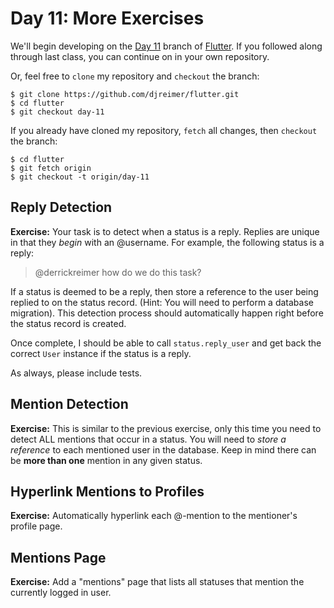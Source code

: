 # Day 11: More Exercises

We'll begin developing on the [Day 11](https://github.com/djreimer/flutter/tree/day-11) branch of [Flutter](https://github.com/djreimer/flutter). If you followed along through last class, you can continue on in your own repository.

Or, feel free to `clone` my repository and `checkout` the branch:

    $ git clone https://github.com/djreimer/flutter.git
    $ cd flutter
    $ git checkout day-11

If you already have cloned my repository, `fetch` all changes, then `checkout` the branch:

    $ cd flutter
    $ git fetch origin
    $ git checkout -t origin/day-11

## Reply Detection

**Exercise:** Your task is to detect when a status is a reply. Replies are unique in that they *begin* with an @username. For example, the following status is a reply:

<blockquote>@derrickreimer how do we do this task?</blockquote>

If a status is deemed to be a reply, then store a reference to the user being replied to on the status record. (Hint: You will need to perform a database migration). This detection process should automatically happen right before the status record is created.

Once complete, I should be able to call `status.reply_user` and get back the correct `User` instance if the status is a reply.

As always, please include tests.

## Mention Detection

**Exercise:** This is similar to the previous exercise, only this time you need to detect ALL mentions that occur in a status. You will need to *store a reference* to each mentioned user in the database. Keep in mind there can be **more than one** mention in any given status.

## Hyperlink Mentions to Profiles

**Exercise:** Automatically hyperlink each @-mention to the mentioner's profile page.

## Mentions Page

**Exercise:** Add a "mentions" page that lists all statuses that mention the currently logged in user.